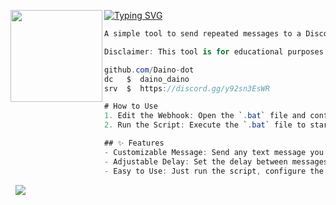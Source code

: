 [![Typing SVG](https://readme-typing-svg.herokuapp.com?font=Roboto+Mono&lines=Webhook+Spammer)](https://git.io/typing-svg)
<img align="left" src="https://upload.wikimedia.org/wikipedia/commons/thumb/3/34/Red_star.svg/220px-Red_star.svg.png" width="147"/> 

```csharp
A simple tool to send repeated messages to a Discord webhook. Customize the message, number of messages, and delay between each message.

Disclaimer: This tool is for educational purposes only. Misuse of this tool to spam or harass others is strictly prohibited. The developer is not responsible for any misuse or damage caused by this tool.

github.com/Daino-dot
dc   $  daino_daino
srv  $  https://discord.gg/y92sn3EsWR

# How to Use
1. Edit the Webhook: Open the `.bat` file and configure the webhook URL, message, number of messages, and delay time.
2. Run the Script: Execute the `.bat` file to start the spammer.

## ✨ Features
- Customizable Message: Send any text message you want.
- Adjustable Delay: Set the delay between messages in seconds or milliseconds (e.g., `0.5` for 500ms).
- Easy to Use: Just run the script, configure the settings, and let it work.
```
&zwnj; 
&zwnj; 
![](https://komarev.com/ghpvc/?username=Daino-dot)
